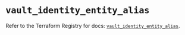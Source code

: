 # `vault_identity_entity_alias`

Refer to the Terraform Registry for docs: [`vault_identity_entity_alias`](https://registry.terraform.io/providers/hashicorp/vault/4.6.0/docs/resources/identity_entity_alias).
